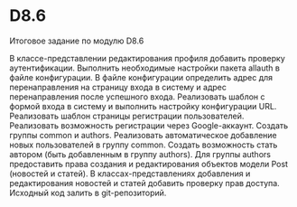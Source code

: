# D8.6
Итоговое задание по модулю D8.6

В классе-представлении редактирования профиля добавить проверку аутентификации.
Выполнить необходимые настройки пакета allauth в файле конфигурации.
В файле конфигурации определить адрес для перенаправления на страницу входа в систему и адрес перенаправления после успешного входа.
Реализовать шаблон с формой входа в систему и выполнить настройку конфигурации URL.
Реализовать шаблон страницы регистрации пользователей.
Реализовать возможность регистрации через Google-аккаунт.
Создать группы common и authors.
Реализовать автоматическое добавление новых пользователей в группу common.
Создать возможность стать автором (быть добавленным в группу authors).
Для группы authors предоставить права создания и редактирования объектов модели Post (новостей и статей).
В классах-представлениях добавления и редактирования новостей и статей добавить проверку прав доступа.
Исходный код залить в git-репозиторий.